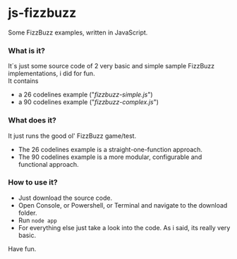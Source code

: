 # js-fizzbuzz
Some FizzBuzz examples, written in JavaScript.

### What is it?
It´s just some source code of 2 very basic and simple sample FizzBuzz implementations, i did for fun.  
It contains
- a 26 codelines example ("_fizzbuzz-simple.js_")
- a 90 codelines example ("_fizzbuzz-complex.js_")

### What does it?
It just runs the good ol' FizzBuzz game/test.
- The 26 codelines example is a straight-one-function approach.
- The 90 codelines example is a more modular, configurable and functional approach.

### How to use it?
- Just download the source code.
- Open Console, or Powershell, or Terminal and navigate to the download folder.
- Run `node app`
- For everything else just take a look into the code. As i said, its really very basic.

Have fun.

